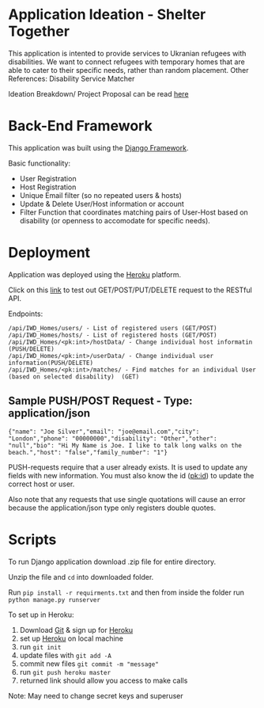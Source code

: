 # Application Ideation - Shelter Together 

This application is intented to provide services to Ukranian refugees with disabilities. We want to connect refugees with temporary homes that are able to cater to their specific needs, rather than random placement.  Other References: Disability Service Matcher 

Ideation Breakdown/ Project Proposal can be read [here](https://docs.google.com/document/d/1IOWdyOYa2FE39yUnAREZX9tliZBC-O6JBV17zAwYXbQ/edit)

# Back-End Framework 

This application was built using the [Django Framework](https://docs.djangoproject.com/en/4.0/). 


Basic functionality: 

- User Registration 
- Host Registration 
- Unique Email filter (so no repeated users & hosts)
- Update & Delete User/Host information or account
- Filter Function that coordinates matching pairs of User-Host based on disability (or openness to accomodate for specific needs). 


# Deployment

Application was deployed using the [Heroku](https://devcenter.heroku.com/categories/reference) platform. 

Click on this [link](https://iwd-2022-team4.herokuapp.com/api/IWD_Homes/users/) to test out GET/POST/PUT/DELETE request to the RESTful API. 

Endpoints: 

```
/api/IWD_Homes/users/ - List of registered users (GET/POST)
/api/IWD_Homes/hosts/ - List of registered hosts (GET/POST)
/api/IWD_Homes/<pk:int>/hostData/ - Change individual host informatin (PUSH/DELETE)
/api/IWD_Homes/<pk:int>/userData/ - Change individual user information(PUSH/DELETE)
/api/IWD_Homes/<pk:int>/matches/ - Find matches for an individual User (based on selected disability)  (GET)
```


## Sample PUSH/POST Request - Type: application/json
```
{"name": "Joe Silver","email": "joe@email.com","city": "London","phone": "00000000","disability": "Other","other": "null","bio": "Hi My Name is Joe. I like to talk long walks on the beach.","host": "false","family_number": "1"}
```

PUSH-requests require that a user already exists. It is used to update any fields with new information. You must also know the id (<pk:id>) to update the correct host or user. 

Also note that any requests that use single quotations will cause an error because the application/json type only registers double quotes. 

# Scripts 

To run Django application download .zip file for entire directory. 

Unzip the file and `cd` into downloaded folder. 

Run `pip install -r requirments.txt` and then from inside the folder run `python manage.py runserver` 

To set up in Heroku: 

1. Download [Git](https://git-scm.com/downloads) & sign up for [Heroku](https://heroku.com/)
2. set up [Heroku](https://devcenter.heroku.com/articles/heroku-cli) on local machine 
3. run `git init` 
4. update files with `git add -A`
5. commit new files `git commit -m "message"`
6. run `git push heroku master`
7. returned link should allow you access to make calls 

Note: May need to change secret keys and superuser 








